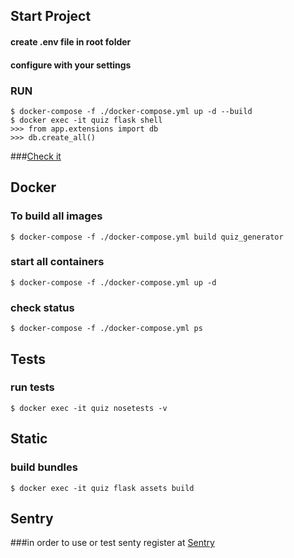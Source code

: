 ## Start Project
#### create .env file in root folder
#### configure with your settings
### RUN
```console
$ docker-compose -f ./docker-compose.yml up -d --build
$ docker exec -it quiz flask shell
>>> from app.extensions import db
>>> db.create_all()

```
###[Check it](http://127.0.0.1:5000/account/)
## Docker
### To build all images
```console
$ docker-compose -f ./docker-compose.yml build quiz_generator
```

### start all containers
```console
$ docker-compose -f ./docker-compose.yml up -d
```

### check status
```console
$ docker-compose -f ./docker-compose.yml ps
```


## Tests
### run tests
```console
$ docker exec -it quiz nosetests -v
```


## Static
### build bundles
```console
$ docker exec -it quiz flask assets build
``` 

## Sentry
###in order to use or test senty register at [Sentry](https://docs.sentry.io/)
